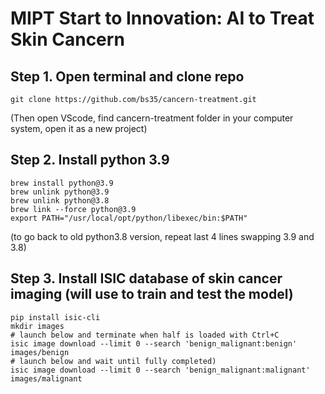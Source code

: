 # MIPT Start to Innovation: AI to Treat Skin Cancern

## Step 1. Open terminal and clone repo
```
git clone https://github.com/bs35/cancern-treatment.git
```
(Then open VScode, find cancern-treatment folder in your computer system, open it as a new project)

## Step 2. Install python 3.9
```
brew install python@3.9
brew unlink python@3.9
brew unlink python@3.8
brew link --force python@3.9
export PATH="/usr/local/opt/python/libexec/bin:$PATH"
```
(to go back to old python3.8 version, repeat last 4 lines swapping 3.9 and 3.8)


## Step 3. Install ISIC database of skin cancer imaging (will use to train and test the model)
```
pip install isic-cli
mkdir images
# launch below and terminate when half is loaded with Ctrl+C 
isic image download --limit 0 --search 'benign_malignant:benign' images/benign 
# launch below and wait until fully completed)
isic image download --limit 0 --search 'benign_malignant:malignant' images/malignant 
```
